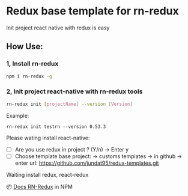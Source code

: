 # Redux base template for rn-redux
Init project react native with redux is easy

## How Use:

### 1, Install rn-redux
```bash
npm i rn-redux -g
```

### 2, Init project react-native with rn-redux tools
```bash
rn-redux init [projectName] --version [Version]
````
Example: 

```
rn-redux init testrn --version 0.53.3
```

Please wating install react-native:

 - [ ] Are you use redux in project ? (Y/n) -> Enter y
 - [ ] Choose template base project: ->  customs templates -> in github -> enter url: https://github.com/jundat95/redux-templates.git

Waiting install redux, react-redux

📦  [Docs RN-Redux](https://www.npmjs.com/package/rn-redux) in NPM
